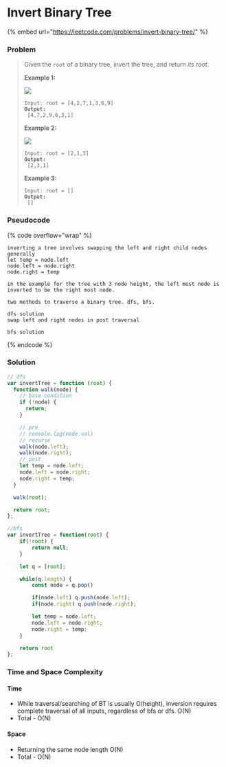 # Invert Binary Tree

{% embed url="https://leetcode.com/problems/invert-binary-tree/" %}

### Problem

> Given the `root` of a binary tree, invert the tree, and return _its root_.
>
> &#x20;
>
> **Example 1:**
>
> ![](https://assets.leetcode.com/uploads/2021/03/14/invert1-tree.jpg)
>
> <pre><code>Input: root = [4,2,7,1,3,6,9]
> <strong>Output:
> </strong> [4,7,2,9,6,3,1]</code></pre>
>
> **Example 2:**
>
> ![](https://assets.leetcode.com/uploads/2021/03/14/invert2-tree.jpg)
>
> <pre><code>Input: root = [2,1,3]
> <strong>Output:
> </strong> [2,3,1]</code></pre>
>
> **Example 3:**
>
> <pre><code>Input: root = []
> <strong>Output:
> </strong> []</code></pre>

### Pseudocode

{% code overflow="wrap" %}
```
inverting a tree involves swapping the left and right child nodes
generally
let temp = node.left
node.left = node.right
node.right = temp

in the example for the tree with 3 node height, the left most node is inverted to be the right most node.

two methods to traverse a binary tree. dfs, bfs.

dfs solution
swap left and right nodes in post traversal

bfs solution

```
{% endcode %}

### Solution

```javascript
// dfs
var invertTree = function (root) {
  function walk(node) {
    // base condition
    if (!node) {
      return;
    }

    // pre
    // console.log(node.val)
    // recurse
    walk(node.left);
    walk(node.right);
    // post
    let temp = node.left;
    node.left = node.right;
    node.right = temp;
  }

  walk(root);

  return root;
};

//bfs
var invertTree = function(root) {
    if(!root) {
        return null;
    }

    let q = [root];

    while(q.length) {
        const node = q.pop()

        if(node.left) q.push(node.left);
        if(node.right) q.push(node.right);

        let temp = node.left;
        node.left = node.right;
        node.right = temp;
    }

    return root
};

```

### Time and Space Complexity

#### Time

* While traversal/searching of BT is usually O(height), inversion requires complete traversal of all inputs, regardless of bfs or dfs. O(N)
* Total - O(N)

#### Space

* Returning the same node length O(N)
* Total - O(N)
